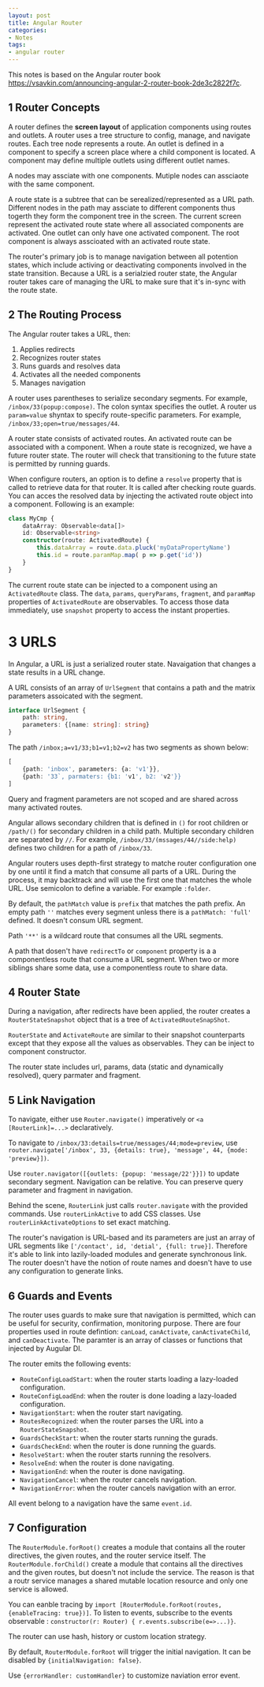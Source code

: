 ```yaml
---
layout: post
title: Angular Router
categories:
- Notes
tags:
- angular router
---
```


This notes is based on the Angular router book https://vsavkin.com/announcing-angular-2-router-book-2de3c2822f7c. 

## 1 Router Concepts
A router defines the **screen layout** of application components using routes and outlets. A router uses a tree structure to config, manage, and navigate routes. Each tree node represents a route. An outlet is defined in a component to specify a screen place where a child component is located. A component may define multiple outlets using different outlet names.

A nodes may assciate with one components. Mutiple nodes can assciaote with the same component. 

A route state is a subtree that can be serealized/represented as a URL path. Different nodes in the path may assciate to different components thus togerth they form the component tree in the screen. The current screen represent the activated route state where all associated components are activated. One outlet can only have one activated component. The root component is always asscioated with an activated route state.

The router's primary job is to manage navigation between all potention states, which include activing or deactivating components involved in the state transition. Because a URL is a serialzied router state, the Angular router takes care of managing the URL to make sure that it's in-sync with the route state. 

## 2 The Routing Process
The Angular router takes a URL, then: 

1. Applies redirects
2. Recognizes router states
3. Runs guards and resolves data
4. Activates all the needed components
5. Manages navigation

A router uses parentheses to serialize secondary segments. For example, `/inbox/33(popup:compose)`. The colon syntax specifies the outlet. A router us `param=value` shyntax to specify route-specific parameters. For example, `/inbox/33;open=true/messages/44`. 

A router state consists of activated routes. An activated route can be associated with a component. When a route state is recognized, we have a future router state. The router will check that transitioning to the future state is permitted by running guards. 

When configure routers, an option is to define a `resolve` property that is called to retrieve data for that router. It is called after checking route guards. You can acces the resolved data by injecting the activated route object into a component. Following is an example: 

```typescript
class MyCmp {
    dataArray: Observable<data[]>
    id: Observable<string>
    constructor(route: ActivatedRoute) {
        this.dataArray = route.data.pluck('myDataPropertyName')
        this.id = route.paramMap.map( p => p.get('id'))
    }
}
```

The current route state can be injected to a component using an `ActivatedRoute` class. The `data`, `params`, `queryParams`, `fragment`, and `paramMap` properties of `ActivatedRoute` are observables. To access those data immediately, use `snapshot` property to access the instant properties. 

# 3 URLS
In Angular, a URL is just a serialized router state. Navaigation that changes a state results in a URL change. 

A URL consists of an array of `UrlSegment` that contains a path and the matrix parameters assoicated with the segment. 

```typescript
interface UrlSegment {
    path: string,
    parameters: {[name: string]: string}
}
```

The path `/inbox;a=v1/33;b1=v1;b2=v2` has two segments as shown below: 

```typescript
[
    {path: 'inbox', parameters: {a: 'v1'}}, 
    {path: '33`, parmaters: {b1: 'v1', b2: 'v2'}}
]
```

Query and fragment parameters are not scoped and are shared across many activated routes. 

Angular allows secondary children that is defined in `()` for root children or `/path/()` for secondary children in a child path. Multiple secondary children are separated by `//`. For example, `/inbox/33/(mssages/44//side:help)` defines two children for a path of `/inbox/33`. 

Angular routers uses depth-first strategy to matche router configuration one by one until it find a match that consume all parts of a URL. During the process, it may backtrack and will use the first one that matches the whole URL. Use semicolon to define a variable. For example `:folder`. 

By default, the `pathMatch` value is `prefix` that matches the path prefix. An empty path `''` matches every segment unless there is a `pathMatch: 'full'` defined. It doesn't consum URL segment. 

Path `'**'` is a wildcard route that consumes all the URL segments. 

A path that dosen't have `redirectTo` or `component` property is a a componentless route that consume a URL segment. When two or more siblings share some data, use a componentless route to share data. 

## 4 Router State
During a navigation, after redirects have been applied, the router creates a `RouterStateSnapshot` object that is a tree of `ActivatedRouteSnapShot`. 

`RouterState` and `ActivateRoute` are similar to their snapshot counterparts except that they expose all the values as observables. They can be inject to component constructor. 

The router state includes url, params, data (static and dynamically resolved), query parmater and fragment. 

## 5 Link Navigation

To navigate, either use `Router.navigate()` imperatively or `<a [RouterLink]=...>` declaratively. 

To navigate to `/inbox/33:details=true/messages/44;mode=preview`, use `router.navigate['/inbox', 33, {details: true}, 'message', 44, {mode: 'preview}])`. 

Use `router.navigator([{outlets: {popup: 'message/22'}}])` to update secondary segment. Navigation can be relative. You can preserve query parameter and fragment in navigation. 

Behind the scene, `RouterLink` just calls `router.navigate` with the provided commands. Use `routerLinkActive` to add CSS classes. Use `routerLinkActivateOptions` to set exact matching. 

The router's navigation is URL-based and its parameters are just an array of URL segments like `['/contact', id, 'detial', {full: true}]`. Therefore it's able to link into lazily-loaded modules and generate synchronous link. The router doesn't have the notion of route names and doesn't have to use any configuration to generate links. 

## 6 Guards and Events
The router uses guards to make sure that navigation is permitted, which can be useful for security, confirmation, monitoring purpose. There are four properties used in route defintion: `canLoad`, `canActivate`, `canActivateChild`, and `canDeactivate`. The paramter is an array of classes or functions that injected by Augular DI. 

The router emits the following events: 
* `RouteConfigLoadStart`: when the router starts loading a lazy-loaded configuration.
* `RouteConfigLoadEnd`: when the router is done loading a lazy-loaded configuration. 
* `NavigationStart`: when the router start navigating.
* `RoutesRecognized`: when the router parses the URL into a `RouterStateSnapshot`.
* `GuardsCheckStart`: when the router starts running the gurads.
* `GuardsCheckEnd`: when the router is done running the guards.
* `ResolveStart`: when the router starts running the resolvers. 
* `ResolveEnd`: when the router is done navigating.
* `NavigationEnd`: when the router is done navigating.
* `NavigationCancel`: when the router cancels navigation.
* `NavigationError`: when the router cancels navigation with an error.

All event belong to a navigation have the same `event.id`.

## 7 Configuration
The `RouterModule.forRoot()` creates a module that contains all the router directives, the given routes, and the router service itself. The `RouterModule.forChild()` create a module that contains all the directives and the given routes, but doesn't not include the service. The reason is that a routr service manages a shared mutable location resource and only one service is allowed. 

You can eanble tracing by `import [RouterModule.forRoot(routes, {enableTracing: true})]`. To listen to events, subscribe to the events observable : `constructor(r: Router) { r.events.subscribe(e=>...)}`.

The router can use hash, history or custom location strategy.

By default, `RouterModule.forRoot` will trigger the initial navigation. It can be disabled by `{initialNavigation: false}`. 

Use `{errorHandler: customHandler}` to customize naviation error event. 
